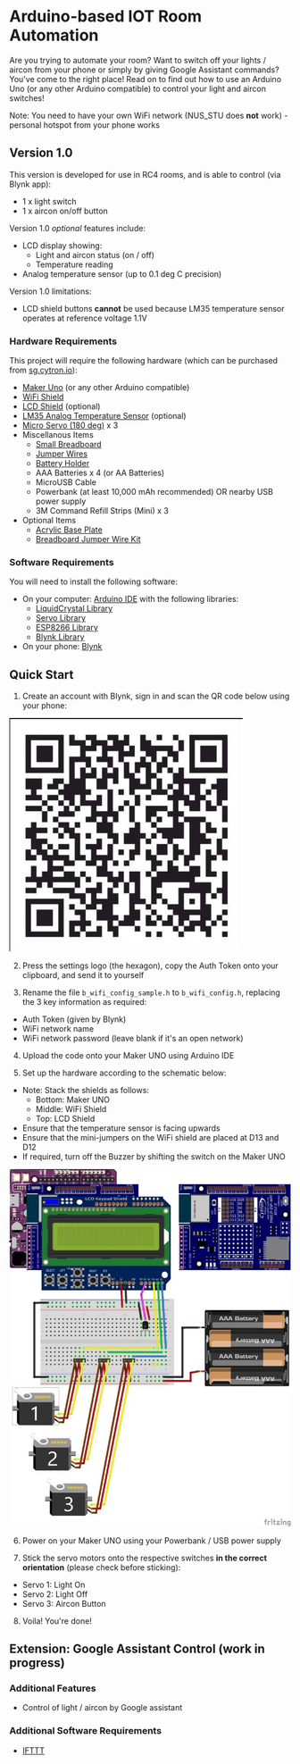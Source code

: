 # Arduino-based IOT Room Automation
Are you trying to automate your room? Want to switch off your lights / aircon from your phone or simply by giving Google Assistant commands? You've come to the right place! Read on to find out how to use an Arduino Uno (or any other Arduino compatible) to control your light and aircon switches!

Note: You need to have your own WiFi network (NUS_STU does **not** work) - personal hotspot from your phone works

## Version 1.0
This version is developed for use in RC4 rooms, and is able to control (via Blynk app):
* 1 x light switch
* 1 x aircon on/off button

Version 1.0 _optional_ features include:
* LCD display showing:
  * Light and aircon status (on / off)
  * Temperature reading
* Analog temperature sensor (up to 0.1 deg C precision)

Version 1.0 limitations:
* LCD shield buttons **cannot** be used because LM35 temperature sensor operates at reference voltage 1.1V

### Hardware Requirements
This project will require the following hardware (which can be purchased from [sg.cytron.io](https://sg.cytron.io/)):
* [Maker Uno](https://sg.cytron.io/p-maker-uno-simplifying-arduino-for-education) (or any other Arduino compatible)
* [WiFi Shield](https://sg.cytron.io/p-cytron-esp8266-wifi-shield)
* [LCD Shield](https://sg.cytron.io/p-lcd-keypad-shield) (optional)
* [LM35 Analog Temperature Sensor](https://sg.cytron.io/p-lm35-analog-temperature-sensor-module) (optional)
* [Micro Servo (180 deg)](https://sg.cytron.io/p-towerpro-sg90-micro-servo) x 3
* Miscellanous Items
  * [Small Breadboard](https://sg.cytron.io/p-breadboard-8.5x5.5cm-400-holes)
  * [Jumper Wires](https://sg.cytron.io/p-male-to-male-jumper-wire)
  * [Battery Holder](https://sg.cytron.io/p-4xaaa-battery-holder)
  * AAA Batteries x 4 (or AA Batteries)
  * MicroUSB Cable
  * Powerbank (at least 10,000 mAh recommended) OR nearby USB power supply
  * 3M Command Refill Strips (Mini) x 3
* Optional Items
  * [Acrylic Base Plate](https://sg.cytron.io/p-acrylic-base-plate-for-arduino-uno)
  * [Breadboard Jumper Wire Kit](https://sg.cytron.io/p-breadboard-jumper-wire-kit-140pcs)

### Software Requirements
You will need to install the following software:
* On your computer: [Arduino IDE](https://www.arduino.cc/en/main/software) with the following libraries:
  * [LiquidCrystal Library](https://www.arduino.cc/en/Reference/LiquidCrystal)
  * [Servo Library](https://www.arduino.cc/en/Reference/Servo)
  * [ESP8266 Library](https://github.com/vshymanskyy/BlynkESP8266)
  * [Blynk Library](http://help.blynk.cc/en/articles/512105-how-to-install-blynk-library-for-arduino-ide)
* On your phone: [Blynk](https://blynk.io/en/getting-started)

## Quick Start
1. Create an account with Blynk, sign in and scan the QR code below using your phone:

![](/v1-rc4-room/resources/blynk_QR.jpg)

2. Press the settings logo (the hexagon), copy the Auth Token onto your clipboard, and send it to yourself


3. Rename the file `b_wifi_config_sample.h` to `b_wifi_config.h`, replacing the 3 key information as required:
 * Auth Token (given by Blynk)
 * WiFi network name
 * WiFi network password (leave blank if it's an open network)


4. Upload the code onto your Maker UNO using Arduino IDE


5. Set up the hardware according to the schematic below:
 * Note: Stack the shields as follows:
    * Bottom: Maker UNO
    * Middle: WiFi Shield
    * Top: LCD Shield
 * Ensure that the temperature sensor is facing upwards
 * Ensure that the mini-jumpers on the WiFi shield are placed at D13 and D12
 * If required, turn off the Buzzer by shifting the switch on the Maker UNO

![](/v1-rc4-room/resources/v1_1.jpg)

6. Power on your Maker UNO using your Powerbank / USB power supply


7. Stick the servo motors onto the respective switches **in the correct orientation** (please check before sticking):
 * Servo 1: Light On
 * Servo 2: Light Off
 * Servo 3: Aircon Button


8. Voila! You're done!

## Extension: Google Assistant Control (work in progress)
### Additional Features
* Control of light / aircon by Google assistant

### Additional Software Requirements
 * [IFTTT](https://ifttt.com/)
